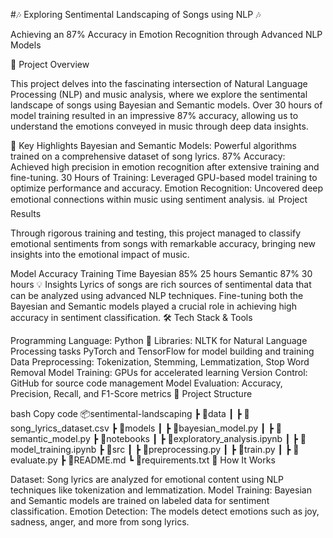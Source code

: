 #🎶 Exploring Sentimental Landscaping of Songs using NLP 🎶

<!-- Optional: Add a banner image related to your project -->

Achieving an 87% Accuracy in Emotion Recognition through Advanced NLP Models

🚀 Project Overview

This project delves into the fascinating intersection of Natural Language Processing (NLP) and music analysis, where we explore the sentimental landscape of songs using Bayesian and Semantic models. Over 30 hours of model training resulted in an impressive 87% accuracy, allowing us to understand the emotions conveyed in music through deep data insights.

🌟 Key Highlights
Bayesian and Semantic Models: Powerful algorithms trained on a comprehensive dataset of song lyrics.
87% Accuracy: Achieved high precision in emotion recognition after extensive training and fine-tuning.
30 Hours of Training: Leveraged GPU-based model training to optimize performance and accuracy.
Emotion Recognition: Uncovered deep emotional connections within music using sentiment analysis.
📊 Project Results

Through rigorous training and testing, this project managed to classify emotional sentiments from songs with remarkable accuracy, bringing new insights into the emotional impact of music.

Model	Accuracy	Training Time
Bayesian	85%	25 hours
Semantic	87%	30 hours
💡 Insights
Lyrics of songs are rich sources of sentimental data that can be analyzed using advanced NLP techniques.
Fine-tuning both the Bayesian and Semantic models played a crucial role in achieving high accuracy in sentiment classification.
🛠️ Tech Stack & Tools

Programming Language: Python 🐍
Libraries:
NLTK for Natural Language Processing tasks
PyTorch and TensorFlow for model building and training
Data Preprocessing: Tokenization, Stemming, Lemmatization, Stop Word Removal
Model Training: GPUs for accelerated learning
Version Control: GitHub for source code management
Model Evaluation: Accuracy, Precision, Recall, and F1-Score metrics
📁 Project Structure

bash
Copy code
📦sentimental-landscaping
 ┣ 📂data
 ┃ ┣ 📜song_lyrics_dataset.csv
 ┣ 📂models
 ┃ ┣ 📜bayesian_model.py
 ┃ ┣ 📜semantic_model.py
 ┣ 📂notebooks
 ┃ ┣ 📜exploratory_analysis.ipynb
 ┃ ┣ 📜model_training.ipynb
 ┣ 📂src
 ┃ ┣ 📜preprocessing.py
 ┃ ┣ 📜train.py
 ┃ ┣ 📜evaluate.py
 ┣ 📜README.md
 ┗ 📜requirements.txt
🧠 How It Works

Dataset: Song lyrics are analyzed for emotional content using NLP techniques like tokenization and lemmatization.
Model Training: Bayesian and Semantic models are trained on labeled data for sentiment classification.
Emotion Detection: The models detect emotions such as joy, sadness, anger, and more from song lyrics.
